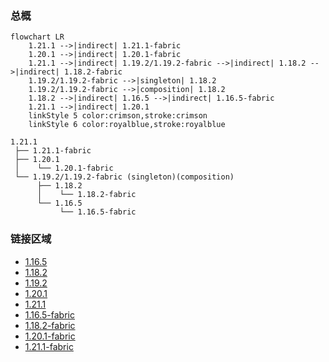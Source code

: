 ### 总概

```mermaid
flowchart LR
    1.21.1 -->|indirect| 1.21.1-fabric
    1.20.1 -->|indirect| 1.20.1-fabric
    1.21.1 -->|indirect| 1.19.2/1.19.2-fabric -->|indirect| 1.18.2 -->|indirect| 1.18.2-fabric
    1.19.2/1.19.2-fabric -->|singleton| 1.18.2
    1.19.2/1.19.2-fabric -->|composition| 1.18.2
    1.18.2 -->|indirect| 1.16.5 -->|indirect| 1.16.5-fabric
    1.21.1 -->|indirect| 1.20.1
    linkStyle 5 color:crimson,stroke:crimson
    linkStyle 6 color:royalblue,stroke:royalblue
```

```
1.21.1
 ├── 1.21.1-fabric
 ├── 1.20.1
 │    └── 1.20.1-fabric
 └── 1.19.2/1.19.2-fabric (singleton)(composition)
      ├── 1.18.2
      │    └── 1.18.2-fabric
      └── 1.16.5
           └── 1.16.5-fabric
```

### 链接区域

- [1.16.5](/projects/1.16/assets/macaws-bridges/mcwbridges)
- [1.18.2](/projects/1.18/assets/macaws-bridges/mcwbridges)
- [1.19.2](/projects/1.19/assets/macaws-bridges/mcwbridges)
- [1.20.1](/projects/1.20/assets/macaws-bridges/mcwbridges)
- [1.21.1](/projects/1.21/assets/macaws-bridges/mcwbridges)
- [1.16.5-fabric](/projects/1.16-fabric/assets/macaws-bridges/mcwbridges)
- [1.18.2-fabric](/projects/1.18-fabric/assets/macaws-bridges/mcwbridges)
- [1.20.1-fabric](/projects/1.20-fabric/assets/macaws-bridges/mcwbridges)
- [1.21.1-fabric](/projects/1.21-fabric/assets/macaws-bridges/mcwbridges)